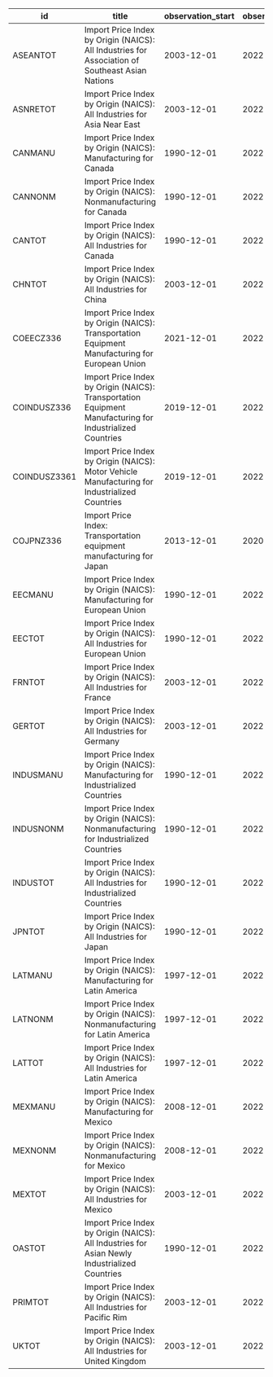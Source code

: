 | id           | title                                                                                                     | observation_start   | observation_end   |
|--------------|-----------------------------------------------------------------------------------------------------------|---------------------|-------------------|
| ASEANTOT     | Import Price Index by Origin (NAICS): All Industries for Association of Southeast Asian Nations           | 2003-12-01          | 2022-04-01        |
| ASNRETOT     | Import Price Index by Origin (NAICS): All Industries for Asia Near East                                   | 2003-12-01          | 2022-04-01        |
| CANMANU      | Import Price Index by Origin (NAICS): Manufacturing for Canada                                            | 1990-12-01          | 2022-04-01        |
| CANNONM      | Import Price Index by Origin (NAICS): Nonmanufacturing for Canada                                         | 1990-12-01          | 2022-04-01        |
| CANTOT       | Import Price Index by Origin (NAICS): All Industries for Canada                                           | 1990-12-01          | 2022-04-01        |
| CHNTOT       | Import Price Index by Origin (NAICS): All Industries for China                                            | 2003-12-01          | 2022-04-01        |
| COEECZ336    | Import Price Index by Origin (NAICS): Transportation Equipment Manufacturing for European Union           | 2021-12-01          | 2022-04-01        |
| COINDUSZ336  | Import Price Index by Origin (NAICS): Transportation Equipment Manufacturing for Industrialized Countries | 2019-12-01          | 2022-04-01        |
| COINDUSZ3361 | Import Price Index by Origin (NAICS): Motor Vehicle Manufacturing for Industrialized Countries            | 2019-12-01          | 2022-04-01        |
| COJPNZ336    | Import Price Index: Transportation equipment manufacturing for Japan                                      | 2013-12-01          | 2020-12-01        |
| EECMANU      | Import Price Index by Origin (NAICS): Manufacturing for European Union                                    | 1990-12-01          | 2022-04-01        |
| EECTOT       | Import Price Index by Origin (NAICS): All Industries for European Union                                   | 1990-12-01          | 2022-04-01        |
| FRNTOT       | Import Price Index by Origin (NAICS): All Industries for France                                           | 2003-12-01          | 2022-04-01        |
| GERTOT       | Import Price Index by Origin (NAICS): All Industries for Germany                                          | 2003-12-01          | 2022-04-01        |
| INDUSMANU    | Import Price Index by Origin (NAICS): Manufacturing for Industrialized Countries                          | 1990-12-01          | 2022-04-01        |
| INDUSNONM    | Import Price Index by Origin (NAICS): Nonmanufacturing for Industrialized Countries                       | 1990-12-01          | 2022-04-01        |
| INDUSTOT     | Import Price Index by Origin (NAICS): All Industries for Industrialized Countries                         | 1990-12-01          | 2022-04-01        |
| JPNTOT       | Import Price Index by Origin (NAICS): All Industries for Japan                                            | 1990-12-01          | 2022-04-01        |
| LATMANU      | Import Price Index by Origin (NAICS): Manufacturing for Latin America                                     | 1997-12-01          | 2022-04-01        |
| LATNONM      | Import Price Index by Origin (NAICS): Nonmanufacturing for Latin America                                  | 1997-12-01          | 2022-04-01        |
| LATTOT       | Import Price Index by Origin (NAICS): All Industries for Latin America                                    | 1997-12-01          | 2022-04-01        |
| MEXMANU      | Import Price Index by Origin (NAICS): Manufacturing for Mexico                                            | 2008-12-01          | 2022-04-01        |
| MEXNONM      | Import Price Index by Origin (NAICS): Nonmanufacturing for Mexico                                         | 2008-12-01          | 2022-04-01        |
| MEXTOT       | Import Price Index by Origin (NAICS): All Industries for Mexico                                           | 2003-12-01          | 2022-04-01        |
| OASTOT       | Import Price Index by Origin (NAICS): All Industries for Asian Newly Industrialized Countries             | 1990-12-01          | 2022-04-01        |
| PRIMTOT      | Import Price Index by Origin (NAICS): All Industries for Pacific Rim                                      | 2003-12-01          | 2022-04-01        |
| UKTOT        | Import Price Index by Origin (NAICS): All Industries for United Kingdom                                   | 2003-12-01          | 2022-04-01        |